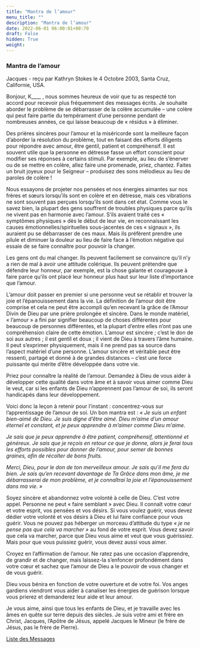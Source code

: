 ```yaml
---
title: "Mantra de l’amour"
menu_title: ""
description: "Mantra de l’amour"
date: 2022-06-01 06:00:01+00:70
draft: False
hidden: True
weight:
---
```

### Mantra de l’amour

Jacques - reçu par Kathryn Stokes le 4 Octobre 2003, Santa Cruz, Californie, USA.

Bonjour, K____ , nous sommes heureux de voir que tu as respecté ton accord pour recevoir plus fréquemment des messages écrits. Je souhaite aborder le problème de se débarrasser de la colère accumulée – une colère qui peut faire partie du tempérament d’une personne pendant de nombreuses années, ce qui laisse beaucoup de « résidus » à éliminer.

Des prières sincères pour l’amour et la miséricorde sont la meilleure façon d’aborder la résolution du problème, tout en faisant des efforts diligents pour répondre avec amour, être gentil, patient et compréhensif. Il est souvent utile que la personne en détresse fasse un effort conscient pour modifier ses réponses à certains stimuli. Par exemple, au lieu de s’énerver ou de se mettre en colère, allez faire une promenade, priez, chantez. Faites un bruit joyeux pour le Seigneur – produisez des sons mélodieux au lieu de paroles de colère !

Nous essayons de projeter nos pensées et nos énergies aimantes sur nos frères et sœurs lorsqu’ils sont en colère et en détresse, mais ces vibrations ne sont souvent pas perçues lorsqu’ils sont dans cet état. Comme vous le savez bien, la plupart des gens souffrent de troubles physiques parce qu’ils ne vivent pas en harmonie avec l’amour. S’ils avaient traité ces « symptômes physiques » dès le début de leur vie, en reconnaissant les causes émotionnelles/spirituelles sous-jacentes de ces « signaux », ils auraient pu se débarrasser de ces maux. Mais ils préfèrent prendre une pilule et diminuer la douleur au lieu de faire face à l’émotion négative qui essaie de se faire connaître pour pouvoir la changer.

Les gens ont du mal changer. Ils peuvent facilement se convaincre qu’il n’y a rien de mal à avoir une attitude colérique. Ils peuvent prétendre que défendre leur honneur, par exemple, est la chose galante et courageuse à faire parce qu’ils ont placé leur honneur plus haut sur leur liste d’importance que l’amour.

L’amour doit passer en premier si une personne veut se rétablir et trouver la joie et l’épanouissement dans la vie. La définition de l’amour doit être comprise et cela ne peut être accompli qu’en recevant la grâce de l’Amour Divin de Dieu par une prière prolongée et sincère. Dans le monde matériel, « l’amour » a fini par signifier beaucoup de choses différentes pour beaucoup de personnes différentes, et la plupart d’entre elles n’ont pas une compréhension claire de cette émotion. L’amour est sincère ; c’est le don de soi aux autres ; il est gentil et doux ; il vient de Dieu à travers l’âme humaine. Il peut s’exprimer physiquement, mais il ne prend pas sa source dans l’aspect matériel d’une personne. L’amour sincère et véritable peut être ressenti, partagé et donné à de grandes distances – c’est une force puissante qui mérite d’être développée dans votre vie.

Priez pour connaître la réalité de l’amour. Demandez à Dieu de vous aider à développer cette qualité dans votre âme et à savoir vous aimer comme Dieu le veut, car si les enfants de Dieu n’apprennent pas l’amour de soi, ils seront handicapés dans leur développement.

Voici donc la leçon à retenir pour l’instant : concentrez-vous sur l’apprentissage de l’amour de soi. Un bon mantra est : *« Je suis un enfant bien-aimé de Dieu. Je suis digne d’être aimé. Dieu m’aime d’un amour éternel et constant, et je peux apprendre à m’aimer comme Dieu m’aime.*

*Je sais que je peux apprendre à être patient, compréhensif, attentionné et généreux. Je sais que je reçois en retour ce que je donne, alors je ferai tous les efforts possibles pour donner de l’amour, pour semer de bonnes graines, afin de récolter de bons fruits.*

*Merci, Dieu, pour le don de ton merveilleux amour. Je sais qu’il me fera du bien. Je sais qu’en recevant davantage de Ta Grâce dans mon âme, je me débarrasserai de mon problème, et je connaîtrai la joie et l’épanouissement dans ma vie. »*

Soyez sincère et abandonnez votre volonté à celle de Dieu. C’est votre appel. Personne ne peut « faire semblant » avec Dieu. Il connaît votre cœur et votre esprit, vos pensées et vos désirs. Si vous voulez guérir, vous devez dédier votre volonté et vos désirs à Dieu et lui faire confiance pour vous guérir. Vous ne pouvez pas héberger un morceau d’attitude du type *« je ne pense pas que cela va marcher »* au fond de votre esprit. Vous devez savoir que cela va marcher, parce que Dieu vous aime et veut que vous guérissiez. Mais pour que vous puissiez guérir, vous devez aussi vous aimer.

Croyez en l’affirmation de l’amour. Ne ratez pas une occasion d’apprendre, de grandir et de changer, mais laissez-la s’enfoncer profondément dans votre cœur et sachez que l’amour de Dieu a le pouvoir de vous changer et de vous guérir.

Dieu vous bénira en fonction de votre ouverture et de votre foi. Vos anges gardiens viendront vous aider à canaliser les énergies de guérison lorsque vous prierez et demanderez leur aide et leur amour.

Je vous aime, ainsi que tous les enfants de Dieu, et je travaille avec les âmes en quête sur terre depuis des siècles. Je suis votre ami et frère en Christ, Jacques, l’Apôtre de Jésus, appelé Jacques le Mineur (le frère de Jésus, pas le frère de Pierre).

[Liste des Messages](/fr-contemporary-messages/fr-contemporary-messages-by-date-order/fr-contemporary-messages-2003)

